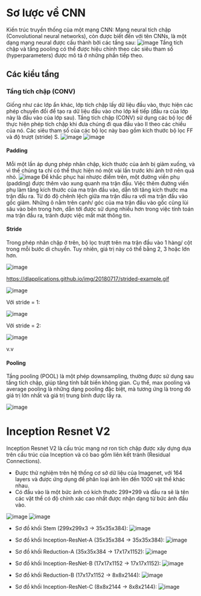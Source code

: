# Sơ lược về CNN
Kiến trúc truyền thống của một mạng CNN: Mạng neural tích chập (Convolutional neural networks), còn được biết đến với tên CNNs, là một dạng mạng neural được cấu thành bởi các tầng sau:
![image](https://user-images.githubusercontent.com/79899590/115427990-26507580-a22c-11eb-9595-98e51d414c3b.png)
Tầng tích chập và tầng pooling có thể được hiệu chỉnh theo các siêu tham số (hyperparameters) được mô tả ở những phần tiếp theo.
## Các kiểu tầng

### Tầng tích chập (CONV)
Giống như các lớp ẩn khác, lớp tích chập lấy dữ liệu đầu vào, thực hiện các phép chuyển đổi để tạo ra dữ liệu đầu vào cho lớp kế tiếp (đầu ra của lớp này là đầu vào của lớp sau). Tầng tích chập (CONV) sử dụng các bộ lọc để thực hiện phép tích chập khi đưa chúng đi qua đầu vào II theo các chiều của nó. Các siêu tham số của các bộ lọc này bao gồm kích thước bộ lọc FF và độ trượt (stride) S.
![image](https://user-images.githubusercontent.com/79899590/115428768-f0f85780-a22c-11eb-8653-a91578ca0947.png)
![image](https://user-images.githubusercontent.com/79899590/115431203-3d449700-a22f-11eb-8fac-e99d89f808b1.png)


#### Padding
Mỗi một lần áp dụng phép nhân chập, kích thước của ảnh bị giảm xuống, và vì thế chúng ta chỉ có thể thực hiện nó một vài lần trước khi ảnh trở nên quá nhỏ.
![image](https://user-images.githubusercontent.com/79899590/115430145-4ed96f00-a22e-11eb-9e74-35b8cd592d1b.png)
Để khắc phục hai nhược điểm trên, một đường viền phụ (padding) được thêm vào xung quanh ma trận đầu. Việc thêm đường viền phụ làm tăng kích thước của ma trận đầu vào, dẫn tới tăng kích thước ma trận đầu ra. Từ đó độ chênh lệch giữa ma trận đầu ra với ma trận đầu vào gốc giảm. Những ô nằm trên cạnh/ góc của ma trận đầu vào gốc cũng lùi sâu vào bên trong hơn, dẫn tới được sử dụng nhiều hơn trong việc tính toán ma trận đầu ra, tránh được việc mất mát thông tin.

#### Stride
Trong phép nhân chập ở trên, bộ lọc trượt trên ma trận đầu vào 1 hàng/ cột trong mỗi bước di chuyển. Tuy nhiên, giá trị này có thể bằng 2, 3 hoặc lớn hơn.

![image](https://user-images.githubusercontent.com/79899590/116041862-f673f880-a697-11eb-9db2-5e47eb0c7203.png)

https://dlapplications.github.io/img/20180717/strided-example.gif

![image](https://user-images.githubusercontent.com/79899590/115432175-4a15ba80-a230-11eb-8776-7e2c223369bd.png)

Với stride = 1:

![image](https://user-images.githubusercontent.com/79899590/115432234-5732a980-a230-11eb-8c51-655d7b91a54d.png)

Với stride = 2:

![image](https://user-images.githubusercontent.com/79899590/115432258-60237b00-a230-11eb-83ef-b31395b15c09.png)

v.v

#### Pooling
Tầng pooling (POOL) là một phép downsampling, thường được sử dụng sau tầng tích chập, giúp tăng tính bất biến không gian. Cụ thể, max pooling và average pooling là những dạng pooling đặc biệt, mà tương ứng là trong đó giá trị lớn nhất và giá trị trung bình được lấy ra.

![image](https://user-images.githubusercontent.com/79899590/115572514-2c0c9080-a2ea-11eb-8f56-f2d4512785bc.png)

# Inception Resnet V2
Inception Resnet V2 là cấu trúc mạng nơ ron tích chập được xây dựng dựa trên cấu trúc của Inception và có bao gồm liên kết tránh (Residual Connections).
- Được thử nghiệm trên hệ thống cơ sở dữ liệu của Imagenet, với 164 layers và được ứng dụng để phân loại ảnh lên đến 1000 vật thể khác nhau.
- Có đầu vào là một bức ảnh có kích thước 299*299 và đầu ra sẽ là tên các vật thể có độ chính xác cao nhất được nhận dạng từ bức ảnh đầu vào.

![image](https://user-images.githubusercontent.com/79899590/115391542-c8129b00-a209-11eb-8b73-d2677df27a9b.png)
![image](https://user-images.githubusercontent.com/79899590/115574268-ae498480-a2eb-11eb-9387-537de4082128.png)


- Sơ đồ khối Stem (299x299x3 → 35x35x384):
![image](https://user-images.githubusercontent.com/79899590/115576416-abe82a00-a2ed-11eb-8788-6a3b935d2bdf.png)

- Sơ đồ khối Inception-ResNet-A (35x35x384 → 35x35x384):
![image](https://user-images.githubusercontent.com/79899590/115576473-ba364600-a2ed-11eb-8f52-7d146815de63.png)

- Sơ đồ khối Reduction-A (35x35x384 → 17x17x1152):
![image](https://user-images.githubusercontent.com/79899590/115576628-e5b93080-a2ed-11eb-88ac-18d45f934190.png)

- Sơ đồ khối Inception-ResNet-B (17x17x1152 → 17x17x1152):
![image](https://user-images.githubusercontent.com/79899590/115576692-f2d61f80-a2ed-11eb-9578-f533abbd2b52.png)

- Sơ đồ khối Reduction-B (17x17x1152 → 8x8x2144):
![image](https://user-images.githubusercontent.com/79899590/115576795-097c7680-a2ee-11eb-9971-45107b8e59f4.png)

- Sơ đồ khối Inception-ResNet-C (8x8x2144 → 8x8x2144):
![image](https://user-images.githubusercontent.com/79899590/115576866-19945600-a2ee-11eb-82f0-6b776c125347.png)

